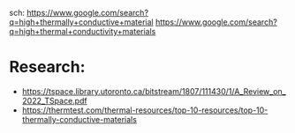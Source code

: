 sch: https://www.google.com/search?q=high+thermally+conductive+material https://www.google.com/search?q=high+thermal+conductivity+materials


# Research:
- https://tspace.library.utoronto.ca/bitstream/1807/111430/1/A_Review_on_2022_TSpace.pdf
- https://thermtest.com/thermal-resources/top-10-resources/top-10-thermally-conductive-materials
